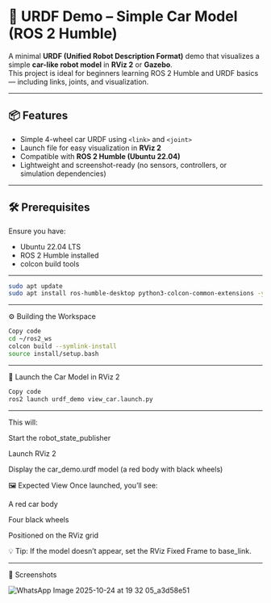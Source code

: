 # 🚗 URDF Demo – Simple Car Model (ROS 2 Humble)

A minimal **URDF (Unified Robot Description Format)** demo that visualizes a simple **car-like robot model** in **RViz 2** or **Gazebo**.  
This project is ideal for beginners learning ROS 2 Humble and URDF basics — including links, joints, and visualization.

---

## 📦 Features
- Simple 4-wheel car URDF using `<link>` and `<joint>`
- Launch file for easy visualization in **RViz 2**
- Compatible with **ROS 2 Humble (Ubuntu 22.04)**
- Lightweight and screenshot-ready (no sensors, controllers, or simulation dependencies)

---

## 🛠️ Prerequisites
Ensure you have:
- Ubuntu 22.04 LTS  
- ROS 2 Humble installed  
- colcon build tools

---

```bash
sudo apt update
sudo apt install ros-humble-desktop python3-colcon-common-extensions -y
```
---

⚙️ Building the Workspace
```bash
Copy code
cd ~/ros2_ws
colcon build --symlink-install
source install/setup.bash
```
---

🚀 Launch the Car Model in RViz 2
```bash
Copy code
ros2 launch urdf_demo view_car.launch.py
```
---

This will:

Start the robot_state_publisher

Launch RViz 2

Display the car_demo.urdf model (a red body with black wheels)


🖼️ Expected View
Once launched, you’ll see:

A red car body

Four black wheels

Positioned on the RViz grid

💡 Tip:
If the model doesn’t appear, set the RViz Fixed Frame to base_link.

---

📸 Screenshots

![WhatsApp Image 2025-10-24 at 19 32 05_a3d58e51](https://github.com/user-attachments/assets/a6d5c4dd-9a9a-4e11-b09b-a77f5e9902c1)
